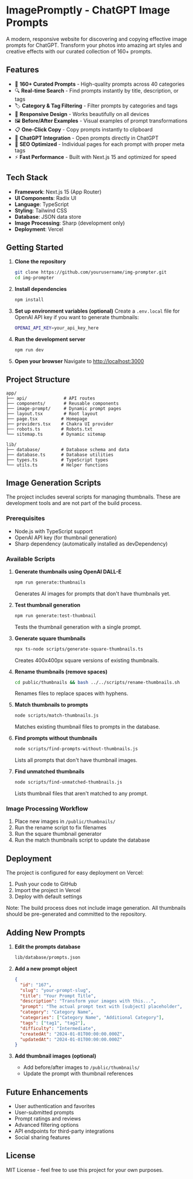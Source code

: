 # ImagePromptly - ChatGPT Image Prompts

A modern, responsive website for discovering and copying effective image prompts for ChatGPT. Transform your photos into amazing art styles and creative effects with our curated collection of 160+ prompts.

## Features

- 🎨 **160+ Curated Prompts** - High-quality prompts across 40 categories
- 🔍 **Real-time Search** - Find prompts instantly by title, description, or tags
- 🏷️ **Category & Tag Filtering** - Filter prompts by categories and tags
- 📱 **Responsive Design** - Works beautifully on all devices
- 🖼️ **Before/After Examples** - Visual examples of prompt transformations
- 📋 **One-Click Copy** - Copy prompts instantly to clipboard
- 🚀 **ChatGPT Integration** - Open prompts directly in ChatGPT
- 🔎 **SEO Optimized** - Individual pages for each prompt with proper meta tags
- ⚡ **Fast Performance** - Built with Next.js 15 and optimized for speed

## Tech Stack

- **Framework**: Next.js 15 (App Router)
- **UI Components**: Radix UI
- **Language**: TypeScript
- **Styling**: Tailwind CSS
- **Database**: JSON data store
- **Image Processing**: Sharp (development only)
- **Deployment**: Vercel

## Getting Started

1. **Clone the repository**
   ```bash
   git clone https://github.com/yourusername/img-prompter.git
   cd img-prompter
   ```

2. **Install dependencies**
   ```bash
   npm install
   ```

3. **Set up environment variables (optional)**
   Create a `.env.local` file for OpenAI API key if you want to generate thumbnails:
   ```bash
   OPENAI_API_KEY=your_api_key_here
   ```

4. **Run the development server**
   ```bash
   npm run dev
   ```

5. **Open your browser**
   Navigate to [http://localhost:3000](http://localhost:3000)

## Project Structure

```
app/
├── api/              # API routes
├── components/       # Reusable components
├── image-prompt/     # Dynamic prompt pages
├── layout.tsx        # Root layout
├── page.tsx         # Homepage
├── providers.tsx    # Chakra UI provider
├── robots.ts        # Robots.txt
└── sitemap.ts       # Dynamic sitemap

lib/
├── database/        # Database schema and data
├── database.ts      # Database utilities
├── types.ts         # TypeScript types
└── utils.ts         # Helper functions
```

## Image Generation Scripts

The project includes several scripts for managing thumbnails. These are development tools and are not part of the build process.

### Prerequisites
- Node.js with TypeScript support
- OpenAI API key (for thumbnail generation)
- Sharp dependency (automatically installed as devDependency)

### Available Scripts

1. **Generate thumbnails using OpenAI DALL-E**
   ```bash
   npm run generate:thumbnails
   ```
   Generates AI images for prompts that don't have thumbnails yet.

2. **Test thumbnail generation**
   ```bash
   npm run generate:test-thumbnail
   ```
   Tests the thumbnail generation with a single prompt.

3. **Generate square thumbnails**
   ```bash
   npx ts-node scripts/generate-square-thumbnails.ts
   ```
   Creates 400x400px square versions of existing thumbnails.

4. **Rename thumbnails (remove spaces)**
   ```bash
   cd public/thumbnails && bash ../../scripts/rename-thumbnails.sh
   ```
   Renames files to replace spaces with hyphens.

5. **Match thumbnails to prompts**
   ```bash
   node scripts/match-thumbnails.js
   ```
   Matches existing thumbnail files to prompts in the database.

6. **Find prompts without thumbnails**
   ```bash
   node scripts/find-prompts-without-thumbnails.js
   ```
   Lists all prompts that don't have thumbnail images.

7. **Find unmatched thumbnails**
   ```bash
   node scripts/find-unmatched-thumbnails.js
   ```
   Lists thumbnail files that aren't matched to any prompt.

### Image Processing Workflow

1. Place new images in `/public/thumbnails/`
2. Run the rename script to fix filenames
3. Run the square thumbnail generator
4. Run the match thumbnails script to update the database

## Deployment

The project is configured for easy deployment on Vercel:

1. Push your code to GitHub
2. Import the project in Vercel
3. Deploy with default settings

Note: The build process does not include image generation. All thumbnails should be pre-generated and committed to the repository.

## Adding New Prompts

1. **Edit the prompts database**
   ```bash
   lib/database/prompts.json
   ```

2. **Add a new prompt object**
   ```json
   {
     "id": "167",
     "slug": "your-prompt-slug",
     "title": "Your Prompt Title",
     "description": "Transform your images with this...",
     "prompt": "The actual prompt text with [subject] placeholder",
     "category": "Category Name",
     "categories": ["Category Name", "Additional Category"],
     "tags": ["tag1", "tag2"],
     "difficulty": "Intermediate",
     "createdAt": "2024-01-01T00:00:00.000Z",
     "updatedAt": "2024-01-01T00:00:00.000Z"
   }
   ```

3. **Add thumbnail images (optional)**
   - Add before/after images to `/public/thumbnails/`
   - Update the prompt with thumbnail references

## Future Enhancements

- User authentication and favorites
- User-submitted prompts
- Prompt ratings and reviews
- Advanced filtering options
- API endpoints for third-party integrations
- Social sharing features

## License

MIT License - feel free to use this project for your own purposes.